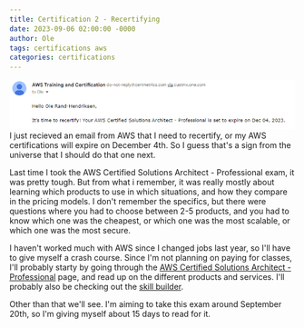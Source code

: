 ```yaml
---
title: Certification 2 - Recertifying
date: 2023-09-06 02:00:00 -0000
author: Ole
tags: certifications aws 
categories: certifications
---
```


![expiration warning](../pictures/certification2/email.png)
I just recieved an email from AWS that I need to recertify, or my AWS certifications will expire on December 4th.
So I guess that's a sign from the universe that I should do that one next. 

Last time I took the AWS Certified Solutions Architect - Professional exam, it was pretty tough. But from what i remember, it was really mostly about learning which products to use in which situations, and how they compare in the pricing models. I don't remember the specifics, but there were questions where you had to choose between 2-5 products, and you had to know which one was the cheapest, or which one was the most scalable, or which one was the most secure.

I haven't worked much with AWS since I changed jobs last year, so I'll have to give myself a crash course.  Since I'm not planning on paying for classes, I'll probably starty by going through the [AWS Certified Solutions Architect - Professional](https://aws.amazon.com/certification/certified-solutions-architect-professional/) page, and read up on the different products and services.  I'll probably also be checking out the [skill builder](https://explore.skillbuilder.aws/learn).

Other than that we'll see. I'm aiming to take this exam around September 20th, so I'm giving myself about 15 days to read for it.